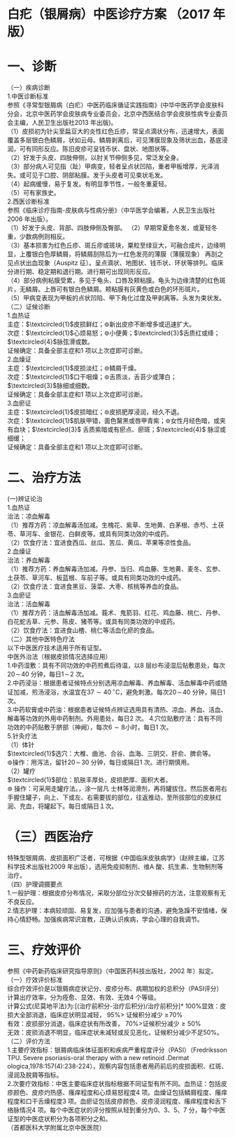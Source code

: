 # 白疕（银屑病）中医诊疗方案 （2017 年版）  
# 一、诊断  
（一）疾病诊断  
1.中医诊断标准  
参照《寻常型银屑病（白疕）中医药临床循证实践指南》(中华中医药学会皮肤科分会，北京中医药学会皮肤病专业委员会，北京中西医结合学会皮肤性病专业委员会主编，人民卫生出版社2013 年出版)。  
（1）皮损初为针尖至扁豆大的炎性红色丘疹，常呈点滴状分布，迅速增大，表面覆盖多层银白色鳞屑，状如云母。鳞屑剥离后，可见薄膜现象及筛状出血，基底浸润，可有同形反应。陈旧皮疹可呈钱币状、盘状、地图状等。  
（2）好发于头皮、四肢伸侧，以肘关节伸侧多见，常泛发全身。  
（3）部分病人可见指（趾）甲病变，轻者呈点状凹陷，重者甲板增厚，光泽消失。或可见于口腔、阴部粘膜。发于头皮者可见束状毛发。  
（4）起病缓慢，易于复发。有明显季节性，一般冬重夏轻。  
（5）可有家族史。  
2.西医诊断标准  
参照《临床诊疗指南-皮肤病与性病分册》（中华医学会编著，人民卫生出版社2006 年出版）。  
（1）好发于头皮、背部、四肢伸侧及臀部。 （2）早期常夏愈冬发，或夏轻冬重，少数病例则相反。  
（3）基本损害为红色丘疹、斑丘疹或斑块，粟粒至绿豆大，可融合成片，边缘明显，上覆银白色厚鳞屑，将鳞屑刮除后为一红色发亮的薄膜（薄膜现象） 再刮之见点状出血现象（Auspitz 征）。呈点滴状、地图状、钱币状、环状等排列。临床分进行期、稳定期和退行期。进行期可出现同形反应。  
（4）部分病例粘膜受累，多见于龟头、口唇及颊粘膜。龟头为边缘清楚的红色斑片，无鳞屑。上唇可有银白色鳞屑。颊粘膜有灰黄色或白色的环形斑片。  
（5）甲病变表现为甲板的点状凹陷、甲下角化过度及甲剥离等。头发为束状发。  
（二）证候诊断  
1.血热证  
主症：$\textcircled{1}$皮损鲜红；$\circledcirc$新出皮疹不断增多或迅速扩大。  
次症：$\textcircled{1}$心烦易怒；$\circledcirc$小便黄；$\textcircled{3}$舌质红或绛；$\textcircled{4}$脉弦滑或数。  
证候确定：具备全部主症和1 项以上次症即可诊断。  
2.血燥证  
主症：$\textcircled{1}$皮损淡红；$\circledcirc$鳞屑干燥。  
次症：$\textcircled{1}$口干咽燥；$\circledcirc$舌质淡，舌苔少或薄白；$\textcircled{3}$脉细或细数。  
证候确定：具备全部主症和1 项以上次症即可诊断。  
3.血瘀证  
主症：$\textcircled{1}$皮损暗红；$\circledcirc$皮损肥厚浸润，经久不退。  
次症：$\textcircled{1}$肌肤甲错，面色黧黑或唇甲青紫；$\circledcirc$女性月经色暗，或夹有血块；$\textcircled{3}$ 舌质紫暗或有瘀点、瘀斑；$\textcircled{4}$ 脉涩或细缓；  
证候确定：具备全部主症和1 项以上次症即可诊断。  
# 二、治疗方法  
(一)辨证论治  
1.血热证  
治法：凉血解毒  
（1）推荐方药：凉血解毒汤加减。生槐花、紫草、生地黄、白茅根、赤芍、土茯苓、草河车、金银花、白鲜皮等。或具有同类功效的中成药。  
（2）饮食疗法：宜进食西瓜、丝瓜、苦瓜、黄瓜、苹果等凉性食品。  
2.血燥证  
治法：养血解毒  
（1）推荐方药：养血解毒汤加减。丹参、当归、鸡血藤、生地黄、麦冬、玄参、土茯苓、草河车、板蓝根、车前子等。或具有同类功效的中成药。  
（2）饮食疗法：宜进食黑豆、菠菜、大枣、核桃等养血的食品。  
3.血瘀证  
治法：活血解毒  
（1）推荐方药：活血解毒汤加减。莪术、鬼箭羽、红花、鸡血藤、桃仁、丹参、白花蛇舌草、元参、陈皮、猪苓等。或具有同类功效的中成药。  
（2）饮食疗法：宜进食山楂、桃仁等活血化瘀的食品。  
（二）其他中医特色疗法  
以下中医医疗技术适用于所有证型。  
中医外治法（根据皮损情况选择应用）  
1.中药湿敷：具有不同功效的中药煎煮后待温，以8 层纱布浸湿后贴敷患处，每次$20\!\sim\!40$ 分钟，每日$1\!\sim\!2$ 次。  
2.中药浸浴：根据患者证候特点分别选用凉血解毒、养血解毒、活血解毒中药或随证加减，煎汤浸浴，水温宜在$37{\sim}40\,^{\circ}\mathrm{C}$，避免刺激。每次$20\!\sim\!40$ 分钟，隔日1 次。  
3.中药软膏或中药油：根据患者证候特点辨证选用具有清热、凉血、养血、活血、解毒等功效的外用中药制剂。外用患处，每日2 次。  4.穴位贴敷疗法：具有不同功效的中药贴敷于脐部（神阙），每次$6{\sim}8$小时，每日1 次。  
5.针灸疗法  
（1）体针  
$\textcircled{1}$选穴：大椎、曲池、合谷、血海、三阴交、肝俞、脾俞等。  
$\circledcirc$操作：用泻法，留针$20\!\sim\!30$ 分钟，每日或隔日1 次。进行期慎用。  
（2）罐疗  
$\textcircled{1}$部位：肌肤丰厚处，皮损肥厚、面积大者。  
$\circledcirc$ 操作：可采用走罐疗法。，涂一层凡 士林等润滑剂，再将罐拔住。然后医者用右手握住罐子，向上、下或左、右需要拔的部位，往返推动，至所拔部位的皮肤红润、充血，将罐起下。每日或隔日１次。  
# （三）西医治疗  
特殊型银屑病、皮损面积广泛者，可根据《中国临床皮肤病学》（赵辨主编，江苏科学技术出版社2009 年出版），选用免疫抑制剂、维A 酸、抗生素、生物制剂等治疗。  
（四）护理调摄要点  
1.一般护理：根据皮疹分布情况，采取分部位分次交替擦药的方法，注意观察有无不良反应。  
2.情志护理：本病较顽固、易复发，应加强与患者的沟通，避免急躁不安情绪，保持心情舒畅。加强疾病常识宣教，正确认识疾病，学会心理的自我调节。  
# 三、疗效评价  
参照《中药新药临床研究指导原则》（中国医药科技出版社，2002 年）拟定。  
（一）疗效评价标准  
综合疗效评价是以银屑病症状记分、皮疹分布、病期加权的总积分（PASI评分）计算出疗效率，分为痊愈、显效、有效、无效4 个等级。  
计算公式(尼莫地平法)为:[(治疗前积分-治疗后积分)/治疗前积分]\* $100\%$显效：皮损大全部消退，临床症状明显减轻， $95\%>$ 证候积分减少 $\geqslant\!70\%$  
有效：皮损部分消退，临床症状有所改善， $70\%>$证候积分减少${\geqslant}50\%$  
无效：皮损消退不明显，临床症状未减轻或反见恶化，证候积分减少不足$50\%$。  
（二）评价方法  
1.主要疗效指标：银屑病临床体征面积和疾病严重程度评分（PASI）（Fredriksson TPU. Severe psoriasis-oral therapy with a new retinoid .Dermat ologica,1978:157(4):238-224），观察内容包括患者用药前后的皮损面积、红斑、浸润及脱屑等指标。  
2.次要疗效指标：中医主要临床症状指标根据不同证型有所不同。血热证：包括皮疹颜色、皮疹灼热感、瘙痒程度和心烦易怒程度4 项。血燥证包括鳞屑程度、瘙痒程度和口干舌燥程度3 项。血瘀证包括皮疹颜色、皮疹浸润程度、瘙痒程度和舌下络脉情况4 项。每个中医症状的评分按照从轻到重分为0、3、5、7 分，每个中医证型的中医症状积分为各项积分之和。  
（首都医科大学附属北京中医医院）  